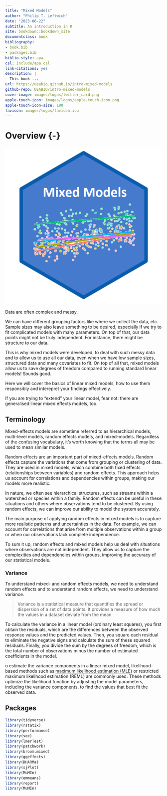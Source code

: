 ```yaml
--- 
title: "Mixed Models"
author: "Philip T. Leftwich"
date: "2023-06-22"
subtitle: An introduction in R
site: bookdown::bookdown_site
documentclass: book
bibliography:
- book.bib
- packages.bib
biblio-style: apa
csl: include/apa.csl
link-citations: yes
description: |
  This book ...
url: https://ueabio.github.io/intro-mixed-models
github-repo: UEABIO/intro-mixed-models
cover-image: images/logos/twitter_card.png
apple-touch-icon: images/logos/apple-touch-icon.png
apple-touch-icon-size: 180
favicon: images/logos/favicon.ico
---
```







# Overview {-}




<div class="small_right"><img src="images/logos/mixed-logo.png" 
     alt="Data skills Logo" /></div>


Data are often complex and messy. 

We can have different grouping factors like where we collect the data, etc. Sample sizes may also leave something to be desired, especially if we try to fit complicated models with many parameters. On top of that, our data points might not be truly independent. For instance, there might be structure to our data.

This is why mixed models were developed, to deal with such messy data and to allow us to use all our data, even when we have low sample sizes, structured data and many covariates to fit. On top of all that, mixed models allow us to save degrees of freedom compared to running standard linear models! Sounds good.

Here we will cover the basics of linear mixed models, how to use them responsibly and interepret your findings effectively.

If you are trying to “extend” your linear model, fear not: there are generalised linear mixed effects models, too.

## Terminology

Mixed-effects models are sometime referred to as hierarchical models, multi-level models, random effects models, and mixed-models. Regardless of the confusing vocabulary, it’s worth knowing that the terms all may be used to mean similar models.

Random effects are an important part of mixed-effects models. Random effects capture the variations that come from grouping or clustering of data. They are used in mixed models, which combine both fixed effects (relationships between variables) and random effects. This approach helps us account for correlations and dependencies within groups, making our models more realistic.

In nature, we often see hierarchical structures, such as streams within a watershed or species within a family. Random effects can be useful in these situations and others where observations tend to be clustered. By using random effects, we can improve our ability to model the system accurately.

The main purpose of applying random effects in mixed models is to capture more realistic patterns and uncertainties in the data. For example, we can account for correlations that arise from multiple observations within a group or when our observations lack complete independence.

To sum it up, random effects and mixed models help us deal with situations where observations are not independent. They allow us to capture the complexities and dependencies within groups, improving the accuracy of our statistical models.

### Variance

To understand mixed- and random effects models, we need to understand random effects and to understand random effects, we need to understand variance. 

> Variance is a statistical measure that quantifies the spread or dispersion of a set of data points. It provides a measure of how much the values in a dataset deviate from the mean.

To calculate the variance in a linear model (ordinary least squares), you first obtain the residuals, which are the differences between the observed response values and the predicted values. Then, you square each residual to eliminate the negative signs and calculate the sum of these squared residuals. Finally, you divide the sum by the degrees of freedom, which is the total number of observations minus the number of estimated coefficients in the model.

o estimate the variance components in a linear mixed model, likelihood-based methods such as [maximum likelihood estimation (MLE)](https://towardsdatascience.com/probability-concepts-explained-maximum-likelihood-estimation-c7b4342fdbb1) or restricted maximum likelihood estimation (REML) are commonly used. These methods optimize the likelihood function by adjusting the model parameters, including the variance components, to find the values that best fit the observed data. 

## Packages


```r
library(tidyverse)
library(rstatix)
library(performance)
library(see)
library(lmerTest)
library(patchwork)
library(broom.mixed)
library(ggeffects)
library(DHARMa)
library(sjPlot)
library(MuMIn)
library(emmeans)
library(report)
library(MuMIn)
```
